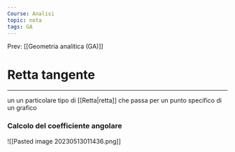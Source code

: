 ```yaml
---
Course: Analisi
topic: nota
tags: GA
---
```


Prev: [[Geometria analitica (GA)]]

# Retta tangente
---
un un particolare tipo di [[Retta|retta]] che passa per un punto specifico di un grafico 


### Calcolo del coefficiente angolare
![[Pasted image 20230513011436.png]]